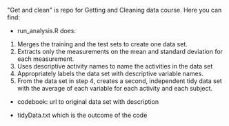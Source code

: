 "Get and clean" is repo for Getting and Cleaning data course.
Here you can find:

- run_analysis.R does:
1. Merges the training and the test sets to create one data set.
2. Extracts only the measurements on the mean and standard deviation for each measurement.
3. Uses descriptive activity names to name the activities in the data set
4. Appropriately labels the data set with descriptive variable names.
5. From the data set in step 4, creates a second, independent tidy data set with the average of each variable for each activity and each subject.

- codebook:
url to original data set with description

- tidyData.txt which is the outcome of the code
